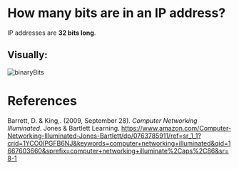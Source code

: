 # How many bits are in an IP address? 

IP addresses are **32 bits long**. 

## Visually: 

![binaryBits](https://user-images.githubusercontent.com/109105989/200952052-7f8a2ae6-8b50-4a71-a6d2-c4bf55020182.png)

  
# References 
Barrett, D. & King,. (2009, September 28). *Computer Networking Illuminated*. Jones & Bartlett Learning. <https://www.amazon.com/Computer-Networking-Illuminated-Jones-Bartlett/dp/0763785911/ref=sr_1_1?crid=1YCO0IPGFB6NJ&keywords=computer+networking+illuminated&qid=1667603660&sprefix=computer+networking+illuminate%2Caps%2C86&sr=8-1>
